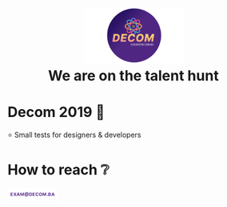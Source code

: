 <h1 align="center">
  <br>
  <a href="https://careers.decom.ba/?src=decom-github-exams" target="_blank"><img src="https://raw.githubusercontent.com/decombh/exams-2019/master/assets/images/header.png" alt="header" width="200"></a>
  <br>
  We are on the talent hunt
  <br>
</h1>

# Decom 2019 :purple_heart:
:star: Small tests for designers &amp; developers


# How to reach :grey_question:
<img align="center" src="https://raw.githubusercontent.com/decombh/exams-2019/master/assets/images/email.png"  width="100">
